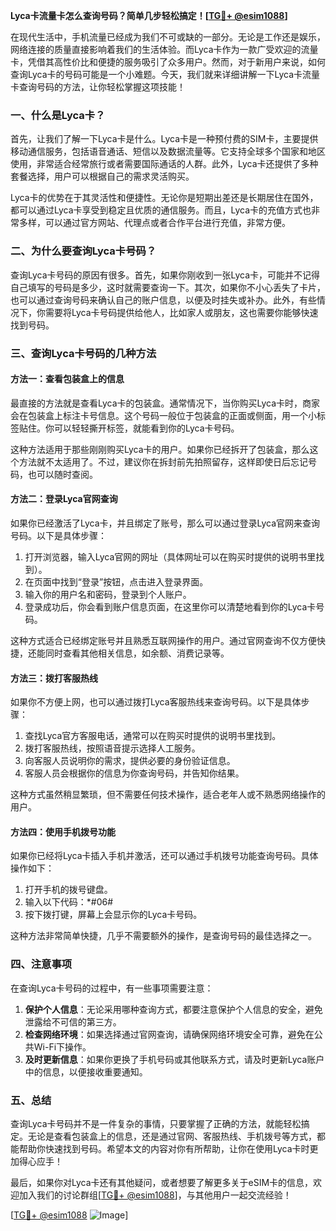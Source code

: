 **Lyca卡流量卡怎么查询号码？简单几步轻松搞定！[[TG💪+ @esim1088](https://t.me/s/esim1088)]**

在现代生活中，手机流量已经成为我们不可或缺的一部分。无论是工作还是娱乐，网络连接的质量直接影响着我们的生活体验。而Lyca卡作为一款广受欢迎的流量卡，凭借其高性价比和便捷的服务吸引了众多用户。然而，对于新用户来说，如何查询Lyca卡的号码可能是一个小难题。今天，我们就来详细讲解一下Lyca卡流量卡查询号码的方法，让你轻松掌握这项技能！

### 一、什么是Lyca卡？

首先，让我们了解一下Lyca卡是什么。Lyca卡是一种预付费的SIM卡，主要提供移动通信服务，包括语音通话、短信以及数据流量等。它支持全球多个国家和地区使用，非常适合经常旅行或者需要国际通话的人群。此外，Lyca卡还提供了多种套餐选择，用户可以根据自己的需求灵活购买。

Lyca卡的优势在于其灵活性和便捷性。无论你是短期出差还是长期居住在国外，都可以通过Lyca卡享受到稳定且优质的通信服务。而且，Lyca卡的充值方式也非常多样，可以通过官方网站、代理点或者合作平台进行充值，非常方便。

### 二、为什么要查询Lyca卡号码？

查询Lyca卡号码的原因有很多。首先，如果你刚收到一张Lyca卡，可能并不记得自己填写的号码是多少，这时就需要查询一下。其次，如果你不小心丢失了卡片，也可以通过查询号码来确认自己的账户信息，以便及时挂失或补办。此外，有些情况下，你需要将Lyca卡号码提供给他人，比如家人或朋友，这也需要你能够快速找到号码。

### 三、查询Lyca卡号码的几种方法

#### 方法一：查看包装盒上的信息

最直接的方法就是查看Lyca卡的包装盒。通常情况下，当你购买Lyca卡时，商家会在包装盒上标注卡号信息。这个号码一般位于包装盒的正面或侧面，用一个小标签贴住。你可以轻轻撕开标签，就能看到你的Lyca卡号码。

这种方法适用于那些刚刚购买Lyca卡的用户。如果你已经拆开了包装盒，那么这个方法就不太适用了。不过，建议你在拆封前先拍照留存，这样即使日后忘记号码，也可以随时查阅。

#### 方法二：登录Lyca官网查询

如果你已经激活了Lyca卡，并且绑定了账号，那么可以通过登录Lyca官网来查询号码。以下是具体步骤：

1. 打开浏览器，输入Lyca官网的网址（具体网址可以在购买时提供的说明书里找到）。
2. 在页面中找到“登录”按钮，点击进入登录界面。
3. 输入你的用户名和密码，登录到个人账户。
4. 登录成功后，你会看到账户信息页面，在这里你可以清楚地看到你的Lyca卡号码。

这种方式适合已经绑定账号并且熟悉互联网操作的用户。通过官网查询不仅方便快捷，还能同时查看其他相关信息，如余额、消费记录等。

#### 方法三：拨打客服热线

如果你不方便上网，也可以通过拨打Lyca客服热线来查询号码。以下是具体步骤：

1. 查找Lyca官方客服电话，通常可以在购买时提供的说明书里找到。
2. 拨打客服热线，按照语音提示选择人工服务。
3. 向客服人员说明你的需求，提供必要的身份验证信息。
4. 客服人员会根据你的信息为你查询号码，并告知你结果。

这种方式虽然稍显繁琐，但不需要任何技术操作，适合老年人或不熟悉网络操作的用户。

#### 方法四：使用手机拨号功能

如果你已经将Lyca卡插入手机并激活，还可以通过手机拨号功能查询号码。具体操作如下：

1. 打开手机的拨号键盘。
2. 输入以下代码：*#06#
3. 按下拨打键，屏幕上会显示你的Lyca卡号码。

这种方法非常简单快捷，几乎不需要额外的操作，是查询号码的最佳选择之一。

### 四、注意事项

在查询Lyca卡号码的过程中，有一些事项需要注意：

1. **保护个人信息**：无论采用哪种查询方式，都要注意保护个人信息的安全，避免泄露给不可信的第三方。
2. **检查网络环境**：如果选择通过官网查询，请确保网络环境安全可靠，避免在公共Wi-Fi下操作。
3. **及时更新信息**：如果你更换了手机号码或其他联系方式，请及时更新Lyca账户中的信息，以便接收重要通知。

### 五、总结

查询Lyca卡号码并不是一件复杂的事情，只要掌握了正确的方法，就能轻松搞定。无论是查看包装盒上的信息，还是通过官网、客服热线、手机拨号等方式，都能帮助你快速找到号码。希望本文的内容对你有所帮助，让你在使用Lyca卡时更加得心应手！

最后，如果你对Lyca卡还有其他疑问，或者想要了解更多关于eSIM卡的信息，欢迎加入我们的讨论群组[[TG💪+ @esim1088](https://t.me/s/esim1088)]，与其他用户一起交流经验！

[[TG💪+ @esim1088](https://t.me/s/esim1088) ![Image](https://i.postimg.cc/4NQfJmqS/Snipaste-2025-05-13-00-14-12.png)]